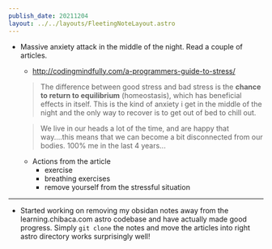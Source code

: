 ```yaml
---
publish_date: 20211204    
layout: ../../layouts/FleetingNoteLayout.astro
---
```


- Massive anxiety attack in the middle of the night. Read a couple of articles.
	-  http://codingmindfully.com/a-programmers-guide-to-stress/ 
    > The difference between good stress and bad stress is the **chance to return to equilibrium** (homeostasis), which has beneficial effects in itself.
   This is the kind of anxiety i get in the middle of the night and the only way to recover is to get out of bed to chill out.
   
   > We live in our heads a lot of the time, and are happy that way....this means that we can become a bit disconnected from our bodies.
    100% me in the last 4 years...

   - Actions from the article 
	   - exercise
	   - breathing exercises
	   - remove yourself from the stressful situation

---

- Started working on removing my obsidan notes away from the learning.chibaca.com astro codebase and have actually made good progress.  Simply `git clone`  the notes and move the articles into right astro directory works surprisingly well! 

